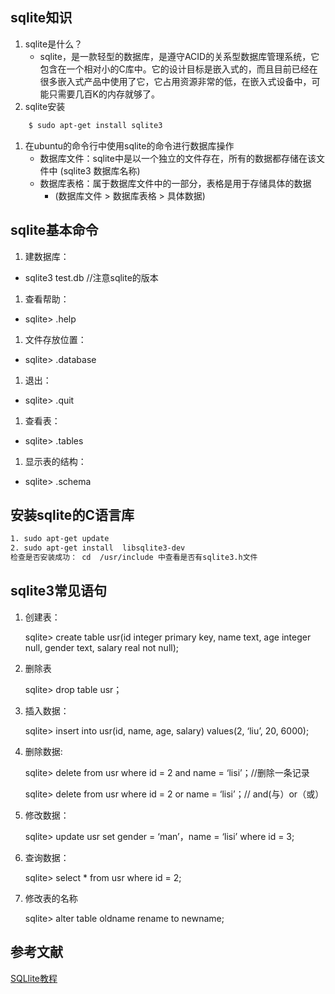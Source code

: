 ## sqlite知识
1. sqlite是什么？
    * sqlite，是一款轻型的数据库，是遵守ACID的关系型数据库管理系统，它包含在一个相对小的C库中。它的设计目标是嵌入式的，而且目前已经在很多嵌入式产品中使用了它，它占用资源非常的低，在嵌入式设备中，可能只需要几百K的内存就够了。
1. sqlite安装
```sh
    $ sudo apt-get install sqlite3
```
1. 在ubuntu的命令行中使用sqlite的命令进行数据库操作
    * 数据库文件：sqlite中是以一个独立的文件存在，所有的数据都存储在该文件中 (sqlite3 数据库名称)
    * 数据库表格：属于数据库文件中的一部分，表格是用于存储具体的数据
        * (数据库文件 > 数据库表格 > 具体数据)
## sqlite基本命令
1. 建数据库：
 * sqlite3 test.db //注意sqlite的版本

1. 查看帮助：
 * sqlite> .help

1. 文件存放位置：
  * sqlite> .database

1. 退出：
  * sqlite> .quit

1. 查看表：
  * sqlite> .tables

1. 显示表的结构：
  * sqlite> .schema
  
## 安装sqlite的C语言库
```sh
1. sudo apt-get update
2. sudo apt-get install  libsqlite3-dev
检查是否安装成功： cd  /usr/include 中查看是否有sqlite3.h文件
```
## sqlite3常见语句

1. 创建表：

    sqlite> create table usr(id integer primary key, name text, age integer null, gender text,
    salary real not null);

1. 删除表

    sqlite> drop table usr；

1. 插入数据：

    sqlite> insert into usr(id, name, age, salary) values(2, ‘liu’, 20, 6000);

1. 删除数据:
 
    sqlite> delete from usr where id = 2 and name = ‘lisi’；//删除一条记录

    sqlite> delete from usr where id = 2 or name = ‘lisi’；// and(与）or（或）

1. 修改数据：

    sqlite> update usr set gender = ‘man’，name = ‘lisi’ where id = 3;

1. 查询数据：

    sqlite> select * from usr where id = 2;

1. 修改表的名称

    sqlite> alter table oldname rename to newname;
## 参考文献
  [SQLlite教程](http://www.runoob.com/sqlite/sqlite-tutorial.html)
  
